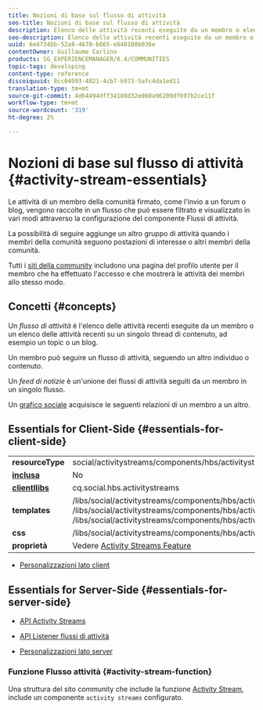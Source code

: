 ```yaml
---
title: Nozioni di base sul flusso di attività
seo-title: Nozioni di base sul flusso di attività
description: Elenco delle attività recenti eseguite da un membro o elenco delle attività recenti su un singolo thread di contenuto
seo-description: Elenco delle attività recenti eseguite da un membro o elenco delle attività recenti su un singolo thread di contenuto
uuid: 6e4734bb-52a8-4670-b665-e640108b036e
contentOwner: Guillaume Carlino
products: SG_EXPERIENCEMANAGER/6.4/COMMUNITIES
topic-tags: developing
content-type: reference
discoiquuid: 8cc04993-4021-4cb7-b973-5afc4da1ed11
translation-type: tm+mt
source-git-commit: 4d64494dff34108d32e060a96209df697b2ce11f
workflow-type: tm+mt
source-wordcount: '319'
ht-degree: 2%

---
```



# Nozioni di base sul flusso di attività {#activity-stream-essentials}

Le attività di un membro della comunità firmato, come l&#39;invio a un forum o blog, vengono raccolte in un flusso che può essere filtrato e visualizzato in vari modi attraverso la configurazione del componente Flussi di attività.

La possibilità di seguire aggiunge un altro gruppo di attività quando i membri della comunità seguono postazioni di interesse o altri membri della comunità.

Tutti i [siti della community](overview.md#communitiessites) includono una pagina del profilo utente per il membro che ha effettuato l&#39;accesso e che mostrerà le attività dei membri allo stesso modo.

## Concetti {#concepts}

Un *flusso di attività* è l&#39;elenco delle attività recenti eseguite da un membro o un elenco delle attività recenti su un singolo thread di contenuto, ad esempio un topic o un blog.

Un membro può seguire un flusso di attività, seguendo un altro individuo o contenuto.

Un *feed di notizie* è un&#39;unione dei flussi di attività seguiti da un membro in un singolo flusso.

Un [grafico sociale](essentials-socialgraph.md) acquisisce le seguenti relazioni di un membro a un altro.

## Essentials for Client-Side {#essentials-for-client-side}

<table> 
 <tbody>
  <tr>
   <td> <strong>resourceType</strong></td> 
   <td>social/activitystreams/components/hbs/activitystream</td> 
  </tr>
  <tr>
   <td> <a href="scf.md#add-or-include-a-communities-component"><strong>inclusa</strong></a></td> 
   <td>No</td> 
  </tr>
  <tr>
   <td> <a href="clientlibs.md"><strong>clientllibs</strong></a></td> 
   <td>cq.social.hbs.activitystreams</td> 
  </tr>
  <tr>
   <td> <strong>templates</strong></td> 
   <td> /libs/social/activitystreams/components/hbs/activitystreams/activitystreams.hbs<br /> /libs/social/activitystreams/components/hbs/activitystreams/activity/activity-title.hbs<br /> /libs/social/activitystreams/components/hbs/activitystreams/activity/activity.hbs</td> 
  </tr>
  <tr>
   <td> <strong>css</strong></td> 
   <td> /libs/social/activitystreams/components/hbs/activitystreams/clientlibs/activitystreams.css</td> 
  </tr>
  <tr>
   <td><strong> proprietà</strong></td> 
   <td>Vedere <a href="activities.md">Activity Streams Feature</a></td> 
  </tr>
 </tbody>
</table>

* [Personalizzazioni lato client](client-customize.md)

## Essentials for Server-Side {#essentials-for-server-side}

* [API Activity Streams](https://helpx.adobe.com/experience-manager/6-4/sites/developing/using/reference-materials/javadoc/com/adobe/cq/social/activitystreams/api/package-frame.html)

* [API Listener flussi di attività](https://helpx.adobe.com/experience-manager/6-4/sites/developing/using/reference-materials/javadoc/com/adobe/cq/social/activitystreams/listener/api/package-frame.html)

* [Personalizzazioni lato server](server-customize.md)

### Funzione Flusso attività {#activity-stream-function}

Una struttura del sito community che include la funzione [Activity Stream](functions.md#activity-stream-function), include un componente `activity streams` configurato.

